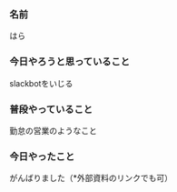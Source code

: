 ### 名前

はら

### 今日やろうと思っていること

slackbotをいじる

### 普段やっていること

勤怠の営業のようなこと

### 今日やったこと

がんばりました（*外部資料のリンクでも可）

